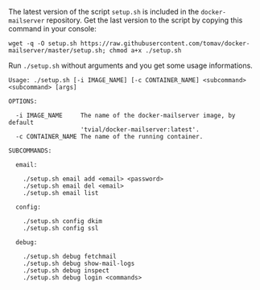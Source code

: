 The latest version of the script `setup.sh` is included in the `docker-mailserver` repository. Get the last version to the script by copying this command in your console:

```
wget -q -O setup.sh https://raw.githubusercontent.com/tomav/docker-mailserver/master/setup.sh; chmod a+x ./setup.sh
```

Run `./setup.sh` without arguments and you get some usage informations.

```
Usage: ./setup.sh [-i IMAGE_NAME] [-c CONTAINER_NAME] <subcommand> <subcommand> [args]

OPTIONS:

  -i IMAGE_NAME     The name of the docker-mailserver image, by default
                    'tvial/docker-mailserver:latest'.
  -c CONTAINER_NAME The name of the running container.

SUBCOMMANDS:

  email:

    ./setup.sh email add <email> <password>
    ./setup.sh email del <email>
    ./setup.sh email list

  config:

    ./setup.sh config dkim
    ./setup.sh config ssl

  debug:

    ./setup.sh debug fetchmail
    ./setup.sh debug show-mail-logs
    ./setup.sh debug inspect
    ./setup.sh debug login <commands>
```

